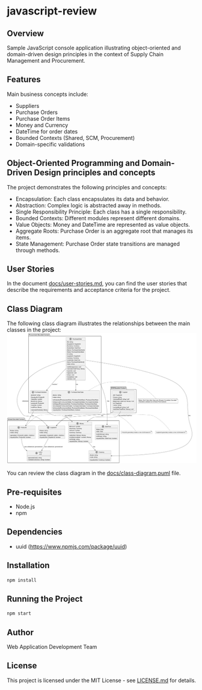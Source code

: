 # javascript-review

## Overview
Sample JavaScript console application illustrating object-oriented and domain-driven design principles in the context of Supply Chain Management and Procurement.

## Features
Main  business concepts include:
- Suppliers
- Purchase Orders
- Purchase Order Items
- Money and Currency
- DateTime for order dates
- Bounded Contexts (Shared, SCM, Procurement)
- Domain-specific validations

## Object-Oriented Programming and Domain-Driven Design principles and concepts
The project demonstrates the following principles and concepts:
- Encapsulation: Each class encapsulates its data and behavior.
- Abstraction: Complex logic is abstracted away in methods.
- Single Responsibility Principle: Each class has a single responsibility.
- Bounded Contexts: Different modules represent different domains.
- Value Objects: Money and DateTime are represented as value objects.
- Aggregate Roots: Purchase Order is an aggregate root that manages its items.
- State Management: Purchase Order state transitions are managed through methods.

## User Stories
In the document [docs/user-stories.md](docs/user-stories.md), you can find the user stories that describe the requirements and acceptance criteria for the project.

## Class Diagram
The following class diagram illustrates the relationships between the main classes in the project:
![class-diagram](./docs/class-diagram.png)

You can review the class diagram in the [docs/class-diagram.puml](docs/class-diagram.puml) file.

## Pre-requisites
- Node.js
- npm

## Dependencies
- uuid (https://www.npmjs.com/package/uuid)

## Installation
```bash
npm install
```
## Running the Project
```bash
npm start
```
## Author
Web Application Development Team

## License
This project is licensed under the MIT License - see [LICENSE.md](LICENSE.md) for details.
